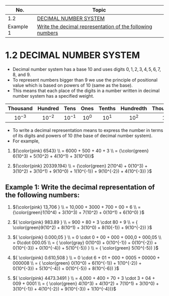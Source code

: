 | No.       | Topic                                                                                                                             |
| --------- | --------------------------------------------------------------------------------------------------------------------------------- |
| 1.2       | [DECIMAL NUMBER SYSTEM](#12-decimal-number-system)                                                                                |
| Example 1 | [Write the decimal representation of the following numbers](#example-1-write-the-decimal-representation-of-the-following-numbers) |

# 1.2 DECIMAL NUMBER SYSTEM

- Decimal number system has a base $10$ and uses digits $0, 1, 2, 3, 4, 5, 6, 7,
  8,$ and $9$.
- To represent numbers bigger than 9 we use the principle of positional value
  which is based on powers of 10 (same as the base).
- This means that each place of the digits in a number written in decimal number
  system has a specified weight.

|  Thousand   |   Hundred   |    Tens     |   Ones   |  Tenths  | Hundredth | Thousandth |
| :---------: | :---------: | :---------: | :------: | :------: | :-------: | :--------: |
| ${10^{-3}}$ | ${10^{-2}}$ | ${10^{-1}}$ | ${10^0}$ | ${10^1}$ | ${10^2}$  |  ${10^3}$  |

- To write a decimal representation means to express the number in terms of its
  digits and powers of 10 (the base of decimal number system).
- For example,

1. ${\color{pink} 6543} \\ = 6000 + 500 + 40 + 3 \\ = {\color{green} 6(10^3) +
  5(10^2) + 4(10^1) + 3(10^0)}$

2. ${\color{pink} 20339.194} \\ = {\color{green} 2(10^4) + 0(10^3) + 3(10^2) +
  3(10^1) + 9(10^0) + 1(10^{-1}) + 9(10^{-2}) + 4(10^{-3}) }$

## Example 1: Write the decimal representation of the following numbers:

1. ${\color{pink} 13,706 } \\ = 10,000 + 3000 + 700 + 00 + 6 \\ =
   {\color{green}1(10^4) + 3(10^3) + 7(10^2) + 0(10^1) + 6(10^0) }$

2. ${ \color{pink} 983.89 } \\ = 900 + 80 + 3 \cdot 80 + 9 \\ = {
   \color{green}9(10^2) + 8(10^1) + 3(10^0) + 8(10{-1}) + 9(10^{-2}) }$

3. ${ \color{pink} 0.000,05 } \\ = 0 \cdot 0 + 00 + 000 + 000,0 + 000,05 \\ =
   0\cdot 000.05 \\ = { \color{gray} 0(10^0) + 0(10^{-1}) + 0(10^{-2}) +
   0(10^{-3}) + 0(10^{-4}) + 5(10^{-5}) } \\ = { \color{green} 5(10^{-5}) }$

4. ${ \color{pink} 0.610,508 } \\ = 0 \cdot 6 + 01 + 000 + 0005 + 00000 + 000008
   \\ = { \color{green} 0(10^0) + 6(10^{-1}) + 1(10^{-2}) + 0(10^{-3}) +
   5(10^{-4}) + 0(10^{-5}) + 8(10^{-6}) }$

5. ${ \color{pink} 4473.3491 } \\ = 4,000 + 400 + 70 + 3 \cdot 3 + 04 + 009 +
   0001 \\ = { \color{green} 4(10^3) + 4(10^2) + 7(10^1) + 3(10^0) +
   3(10^{-1}) + 4(10^{-2}) + 9(10^{-3}) + 1(10^{-4})}$
